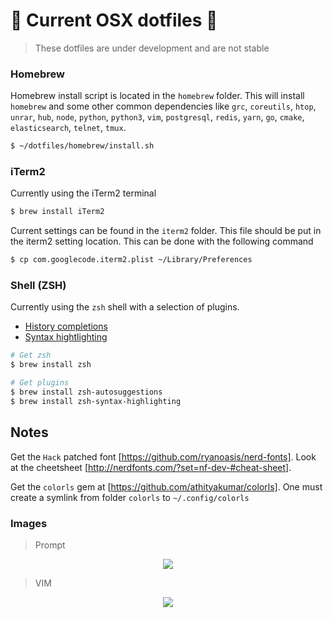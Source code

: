 #  Current OSX dotfiles 

> These dotfiles are under development and are not stable

### Homebrew
Homebrew install script is located in the `homebrew` folder. This will install `homebrew` and some other common dependencies like `grc`, `coreutils`, `htop`, `unrar`, `hub`, `node`, `python`, `python3`, `vim`, `postgresql`, `redis`, `yarn`, `go`, `cmake`, `elasticsearch`, `telnet`, `tmux`.

```sh
$ ~/dotfiles/homebrew/install.sh
```

### iTerm2
Currently using the iTerm2 terminal
```sh
$ brew install iTerm2
```
Current settings can be found in the `iterm2` folder. This file should be put in the iterm2 setting location. This can be done with the following command
```sh
$ cp com.googlecode.iterm2.plist ~/Library/Preferences
```

### Shell (ZSH)
Currently using the `zsh` shell with a selection of plugins.
- [History completions](https://github.com/zsh-users/zsh-autosuggestions)
- [Syntax hightlighting](https://github.com/zsh-users/zsh-syntax-highlighting)
```zsh
# Get zsh
$ brew install zsh

# Get plugins
$ brew install zsh-autosuggestions
$ brew install zsh-syntax-highlighting
```

## Notes
Get the `Hack` patched font [https://github.com/ryanoasis/nerd-fonts]. Look at the cheetsheet [http://nerdfonts.com/?set=nf-dev-#cheat-sheet].

Get the `colorls` gem at [https://github.com/athityakumar/colorls]. One must create a symlink from folder `colorls` to `~/.config/colorls`


### Images

> Prompt

<p align="center"> 
<img src="https://i.imgur.com/0RlJygX.png">
</p>

> VIM

<p align="center"> 
<img src="https://i.imgur.com/vhtlTno.jpg">
</p>
